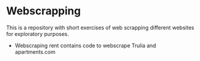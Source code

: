 # Webscrapping
This is a repository with short exercises of web scrapping different websites for exploratory purposes.
- Webscraping rent contains code to webscrape Trulia and apartments.com
